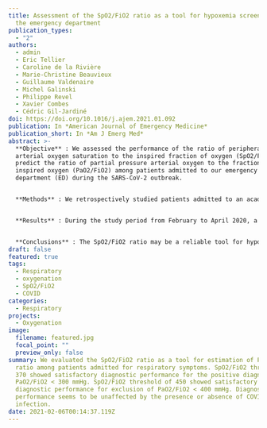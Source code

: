 ```yaml
---
title: Assessment of the SpO2/FiO2 ratio as a tool for hypoxemia screening in
  the emergency department
publication_types:
  - "2"
authors:
  - admin
  - Eric Tellier
  - Caroline de la Rivière
  - Marie-Christine Beauvieux
  - Guillaume Valdenaire
  - Michel Galinski
  - Philippe Revel
  - Xavier Combes
  - Cédric Gil-Jardiné
doi: https://doi.org/10.1016/j.ajem.2021.01.092
publication: In *American Journal of Emergency Medicine*
publication_short: In *Am J Emerg Med*
abstract: >-
  **Objective** : We assessed the performance of the ratio of peripheral
  arterial oxygen saturation to the inspired fraction of oxygen (SpO2/FiO2) to
  predict the ratio of partial pressure arterial oxygen to the fraction of
  inspired oxygen (PaO2/FiO2) among patients admitted to our emergency
  department (ED) during the SARS-CoV-2 outbreak.


  **Methods** : We retrospectively studied patients admitted to an academic-level ED in France who were undergoing a joint measurement of SpO2 and arterial blood gas. We compared SpO2 with SaO2 and evaluated performance of the SpO2/FiO2 ratio for the prediction of 300 and 400 mmHg PaO2/FiO2 cut-off values in COVID-19 positive and negative subgroups using receiver-operating characteristic (ROC) curves.


  **Results** : During the study period from February to April 2020, a total of 430 arterial samples were analyzed and collected from 395 patients. The area under the ROC curves of the SpO2/FiO2 ratio was 0.918 (CI 95% 0.885–0.950) and 0.901 (CI 95% 0.872–0.930) for PaO2/FiO2 thresholds of 300 and 400 mmHg, respectively. The positive predictive value (PPV) of an SpO2/FiO2 threshold of 350 for PaO2/FiO2 inferior to 300 mmHg was 0.88 (CI95% 0.84–0.91), whereas the negative predictive value (NPV) of the SpO2/FiO2 threshold of 470 for PaO2/FiO2 inferior to 400 mmHg was 0.89 (CI95% 0.75–0.96). No significant differences were found between the subgroups.


  **Conclusions** : The SpO2/FiO2 ratio may be a reliable tool for hypoxemia screening among patients admitted to the ED, particularly during the SARS-CoV-2 outbreak.
draft: false
featured: true
tags:
  - Respiratory
  - oxygenation
  - SpO2/FiO2
  - COVID
categories:
  - Respiratory
projects:
  - Oxygenation
image:
  filename: featured.jpg
  focal_point: ""
  preview_only: false
summary: We evaluated the SpO2/FiO2 ratio as a tool for estimation of PaO2/FiO2
  ratio among patients admitted for respiratory symptoms. SpO2/FiO2 threshold of
  370 showed satisfactory diagnostic performance for the positive diagnosis of
  PaO2/FiO2 < 300 mmHg. SpO2/FiO2 threshold of 450 showed satisfactory
  diagnostic performance for exclusion of PaO2/FiO2 < 400 mmHg. Diagnostic
  performance seems to be unaffected by the presence or absence of COVID-19
  infection.
date: 2021-02-06T00:14:37.119Z
---
```


